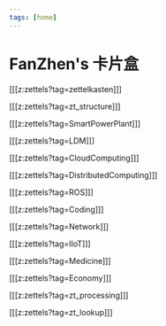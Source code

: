 ```yaml
---
tags: [home]
---
```


# FanZhen's 卡片盒

[[[z:zettels?tag=zettelkasten]]]

[[[z:zettels?tag=zt_structure]]]

[[[z:zettels?tag=SmartPowerPlant]]]

[[[z:zettels?tag=LDM]]]

[[[z:zettels?tag=CloudComputing]]]

[[[z:zettels?tag=DistributedComputing]]]

[[[z:zettels?tag=ROS]]]

[[[z:zettels?tag=Coding]]]

[[[z:zettels?tag=Network]]]

[[[z:zettels?tag=IIoT]]]

[[[z:zettels?tag=Medicine]]]

[[[z:zettels?tag=Economy]]]

[[[z:zettels?tag=zt_processing]]]

[[[z:zettels?tag=zt_lookup]]]
